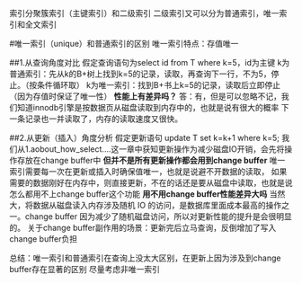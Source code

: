 索引分聚簇索引（主键索引）和二级索引
二级索引又可以分为普通索引，唯一索引和全文索引

#唯一索引（unique）和普通索引的区别
唯一索引特点：存值唯一

##1.从查询角度对比
假定查询语句为select id from T where k=5，id为主键
k为普通索引：先从k的B+树上找到k=5的记录，读取，再查询下一行，不为5，停止。（按条件循环取）
k为唯一索引：找到B+书上k=5的记录，读取后立即停止（因为存值时保证了唯一性）
**性能上有差异吗？**
答：有，但是可以忽略不记，我们知道innodb引擎是按数据页从磁盘读取到内存中的，也就是说有很大的概率
下一条记录也一并读取了，内存的读取速度又很快。


##2.从更新（插入）角度分析
假定更新语句 update T set k=k+1 where k=5;
我们从1.aobout_how_select....这一章中获知更新操作为减少磁盘IO开销，会先将操作存放在change buffer中
**但并不是所有更新操作都会用到change buffer**
唯一索引需要每一次在更新或插入时确保值唯一，也就是说避不开数据的读取，
如果需要的数据刚好在内存中，则直接更新，不在的话还是要从磁盘中读取，也就是说怎么都用不上change buffer这个功能
**用不用change buffer性能差异大吗**
当然大，将数据从磁盘读入内存涉及随机 IO 的访问，是数据库里面成本最高的操作之一。change buffer 因为减少了随机磁盘访问，所以对更新性能的提升是会很明显的。
关于change buffer副作用的场景：更新完后立马查询，反倒增加了写入change buffer负担

总结：唯一索引和普通索引在查询上没太大区别，在更新上因为涉及到change buffer存在显著的区别
尽量考虑非唯一索引






